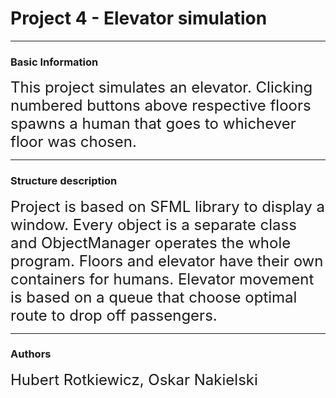 # Project 4 - Elevator simulation
----
### Basic Information

<font size="5">This project simulates an elevator. Clicking numbered buttons above respective floors spawns a human that goes to whichever floor was chosen. </font>

----
### Structure description

<font size="5">Project is based on SFML library to display a window. 
Every object is a separate class and ObjectManager operates the whole program.
Floors and elevator have their own containers for humans. 
Elevator movement is based on a queue that choose optimal route to drop off passengers.
</font>

---
### Authors
<font size="5">Hubert Rotkiewicz, Oskar Nakielski </font>


